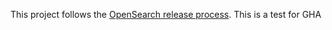 This project follows the [OpenSearch release process](https://github.com/opensearch-project/.github/blob/main/RELEASING.md).
This is a test for GHA
